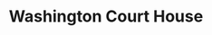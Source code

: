 ---
title: Washington Court House
url: /washington-court-house/
latitude: 39.536
longitude: -83.438
---